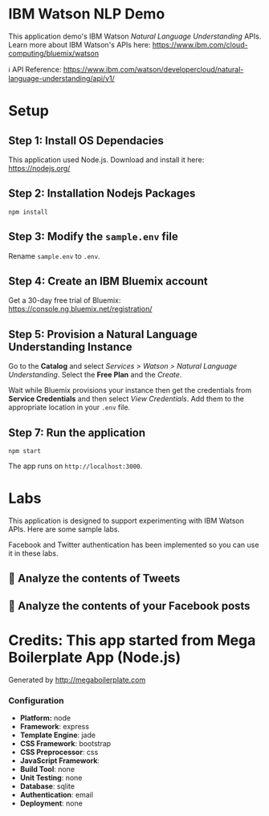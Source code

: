 # IBM Watson NLP Demo
This application demo's IBM Watson *Natural Language Understanding* APIs. Learn more about IBM Watson's APIs here: https://www.ibm.com/cloud-computing/bluemix/watson

:information_source: API Reference: https://www.ibm.com/watson/developercloud/natural-language-understanding/api/v1/

# Setup

## Step 1: Install OS Dependacies
This application used Node.js. Download and install it here: https://nodejs.org/

## Step 2: Installation Nodejs Packages
```
npm install
```

## Step 3: Modify the `sample.env` file
Rename `sample.env` to `.env`.

## Step 4: Create an IBM Bluemix account
Get a 30-day free trial of Bluemix: https://console.ng.bluemix.net/registration/

## Step 5: Provision a Natural Language Understanding Instance
Go to the **Catalog** and select *Services > Watson > Natural Language Understanding*. Select the **Free Plan** and the *Create*.

Wait while Bluemix provisions your instance then get the credentials from **Service Credentials** and then select *View Credentials*. Add them to the appropriate location in your `.env` file.

## Step 7: Run the application
```
npm start
```

The app runs on `http://localhost:3000`.

# Labs
This application is designed to support experimenting with IBM Watson APIs. Here are some sample labs.

Facebook and Twitter authentication has been implemented so you can use it in these labs.

## :microscope: Analyze the contents of Tweets
## :microscope: Analyze the contents of your Facebook posts


# Credits: This app started from Mega Boilerplate App (Node.js)

Generated by http://megaboilerplate.com

### Configuration
- **Platform:** node
- **Framework**: express
- **Template Engine**: jade
- **CSS Framework**: bootstrap
- **CSS Preprocessor**: css
- **JavaScript Framework**:
- **Build Tool**: none
- **Unit Testing**: none
- **Database**: sqlite
- **Authentication**: email
- **Deployment**: none
